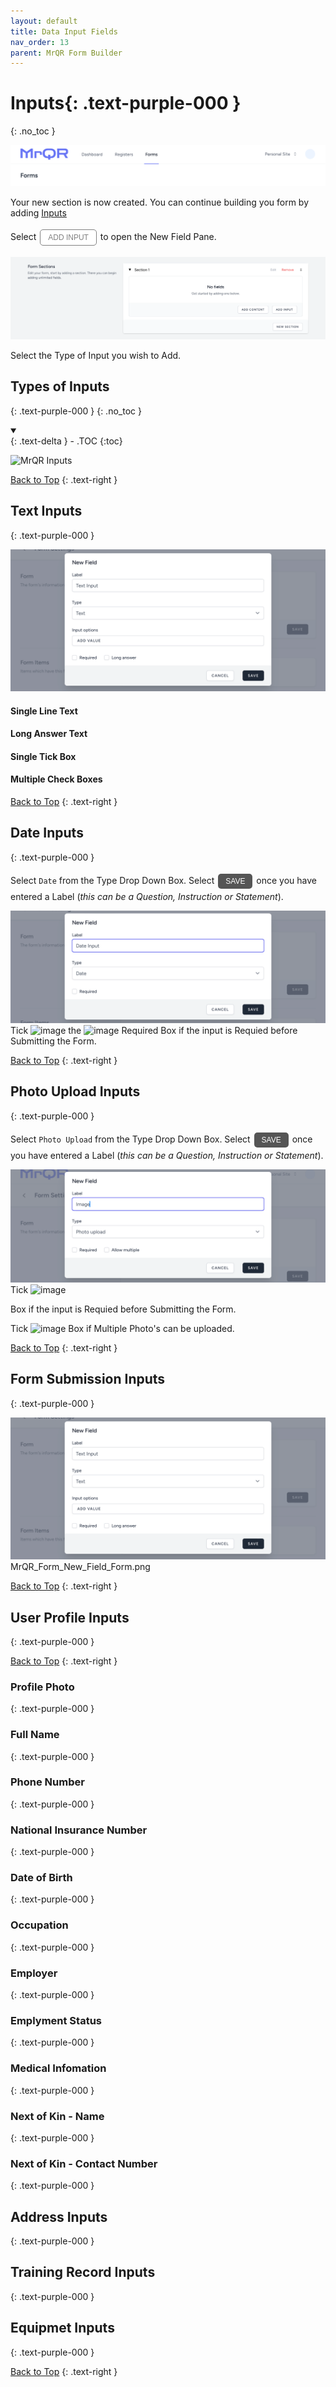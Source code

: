 ```yaml
---
layout: default
title: Data Input Fields
nav_order: 13
parent: MrQR Form Builder
---
```

<html>
<head>
<style>
.button {
  padding: 5px 12px;
  text-align: center;
  text-decoration: none;
  display: inline-block;
  font-size: 12px;
  margin: 4px 2px;
  cursor: pointer; }
.button1 {background-color: #555555;} /* Black */
.button2 {background-color: white;}
.button3 {background-color: red;}
.button1 {color: white;}
.button2 {color: grey;}
.button3 {color: white;}
.button1 {border: none;}
.button2 {border: 1px solid grey}
.button3 {border: none;}
.button1 {border-radius: 5px;}
.button2 {border-radius: 5px;}
.button3 {border-radius: 5px;} 
</style>
</head>
</html>

# **Inputs**{: .text-purple-000 }
{: .no_toc }
  
![MrQR Form Builder](/assets/images/Forms/MrQR_Forms_Header.png "Header")

Your new section is now created. You can continue building you form by adding [Inputs](https://docs.mrqr.me/FormBuilder/Data_Inputs) 

Select <button class="button button2">ADD INPUT</button> to open the New Field Pane. 

![MrQR Form Builder](/assets/images/Forms/MrQR_Form_New_Section_Created.png "Created")

Select the Type of Input you wish to Add.

## Types of Inputs
{: .text-purple-000 }
{: .no_toc }
<details open markdown="block">
  <summary>
  </summary>
  {: .text-delta }
- .TOC
{:toc}
</details>

![MrQR Inputs](/assets/images/Forms/MrQR_Form_Field_Types.png "Input Types All")

[Back to Top](https://docs.mrqr.me/Data_Inputs/)
{: .text-right }

## Text Inputs
{: .text-purple-000 }

![MrQR Inputs](/assets/images/Forms/MrQR_Form_New_Field_Text.png "Text")

#### Single Line Text
#### Long Answer Text
#### Single Tick Box
#### Multiple Check Boxes

[Back to Top](https://docs.mrqr.me/Data_Inputs/)
{: .text-right }

## Date Inputs
{: .text-purple-000 }

Select `Date` from the Type Drop Down Box. Select <button class="button button1">SAVE</button> once you have entered a Label (*this can be a Question, Instruction or Statement*).

![MrQR Inputs](/assets/images/Forms/MrQR_Form__New_Field_Date.png "Date")
Tick 
<img width="15" alt="image" src="https://docs.mrqr.me/assets/images/Forms/MrQR_Tick.png">
 the 
 <img width="15" alt="image" src="https://docs.mrqr.me/assets/images/Forms/MrQR_Empty_Box.png">
  Required Box if the input is Requied before Submitting the Form.


[Back to Top](https://docs.mrqr.me/Data_Inputs/)
{: .text-right }

## Photo Upload Inputs
{: .text-purple-000 }

Select `Photo Upload` from the Type Drop Down Box. Select <button class="button button1">SAVE</button> once you have entered a Label (*this can be a Question, Instruction or Statement*).


![MrQR Inputs](/assets/images/Forms/MrQR_Form_New_Field_Image.png "Media")
Tick 
<img width="100" alt="image" src="https://docs.mrqr.me/assets/images/Forms/MrQR_Tick.png"> 

Box if the input is Requied before Submitting the Form.

Tick <img height="15" alt="image" src="https://docs.mrqr.me/assets/images/Forms/MrQR_Allow_Multiple.png"> Box if Multiple Photo's can be uploaded.

[Back to Top](https://docs.mrqr.me/Data_Inputs/)
{: .text-right }

## Form Submission Inputs
{: .text-purple-000 }

![MrQR Inputs](/assets/images/Forms/MrQR_Form_New_Field_Text.png "Text")
MrQR_Form_New_Field_Form.png

[Back to Top](https://docs.mrqr.me/Data_Inputs/)
{: .text-right }

## User Profile Inputs
{: .text-purple-000 }


[Back to Top](https://docs.mrqr.me/Data_Inputs/)
{: .text-right }

### Profile Photo
{: .text-purple-000 }

### Full Name
{: .text-purple-000 }

### Phone Number
{: .text-purple-000 }

### National Insurance Number
{: .text-purple-000 }

### Date of Birth
{: .text-purple-000 }

### Occupation
{: .text-purple-000 }

### Employer
{: .text-purple-000 }

### Emplyment Status
{: .text-purple-000 }

### Medical Infomation
{: .text-purple-000 }

### Next of Kin - Name
{: .text-purple-000 }

### Next of Kin - Contact Number
{: .text-purple-000 }

## Address Inputs
{: .text-purple-000 }

## Training Record Inputs
{: .text-purple-000 }

## Equipmet Inputs
{: .text-purple-000 }


[Back to Top](https://docs.mrqr.me/Data_Inputs/)
{: .text-right }
